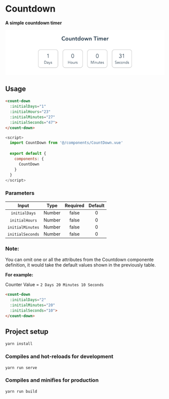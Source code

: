 # Countdown

**A simple countdown timer**

![countdown](docs/images/countdown-example.png)

## Usage

```html
<count-down
  :initialDays="1"
  :initialHours="23"
  :initialMinutes="27"
  :initialSeconds="47">
</count-down>
```

```js
<script>
  import CountDown from '@/components/CountDown.vue'

  export default {
    components: { 
      CountDown 
    }
  }
</script>
```

### Parameters

| Input | Type | Required |Default |
| :---: | :---: | :---: |:---: |
| `initialDays` | Number | false | 0 |
| `initialHours` | Number | false | 0 |
| `initialMinutes` | Number | false | 0 |
| `initialSeconds` | Number | false | 0 |

### Note:

You can omit one or all the attributes from the Countdown componente definition, it would take the default values shown in the previously table.

**For example:**  

Counter Value = `2 Days 20 Minutes 10 Seconds`

```html
<count-down
  :initialDays="2"
  :initialMinutes="20"
  :initialSeconds="10">
</count-down>
```

## Project setup
```
yarn install
```

### Compiles and hot-reloads for development
```
yarn run serve
```

### Compiles and minifies for production
```
yarn run build
```
